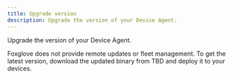 ```yaml
---
title: Upgrade version
description: Upgrade the version of your Device Agent.
---
```


Upgrade the version of your Device Agent.

Foxglove does not provide remote updates or fleet management. To get the latest version, download the updated binary from <span class="Debug">TBD</span> and deploy it to your devices.
